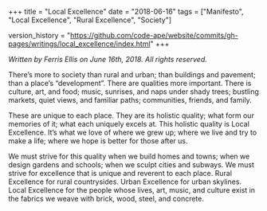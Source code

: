 +++
title = "Local Excellence"
date = "2018-06-16"
tags = ["Manifesto", "Local Excellence", "Rural Excellence", "Society"]

version_history = "https://github.com/code-ape/website/commits/gh-pages/writings/local_excellence/index.html"
+++

*Written by Ferris Ellis on June 16th, 2018. All rights reserved.*

There’s more to society than rural and urban; than buildings and pavement; than a place’s “development”. There are qualities more important. There is culture, art, and food; music, sunrises, and naps under shady trees; bustling markets, quiet views, and familiar paths; communities,
friends, and family.

These are unique to each place. They are its holistic quality; what form our memories of it; what each uniquely excels at. This holistic quality is Local Excellence. It’s what we love of where we grew up; where we live and try to make a life; where we hope is better for those after us.

We must strive for this quality when we build homes and towns; when we design gardens and schools; when we sculpt cities and subways. We must strive for excellence that is unique and reverent to each place. Rural Excellence for rural countrysides. Urban Excellence for urban skylines. Local Excellence for the people whose lives, art, music, and culture exist in the fabrics we weave with brick, wood, steel, and concrete.
